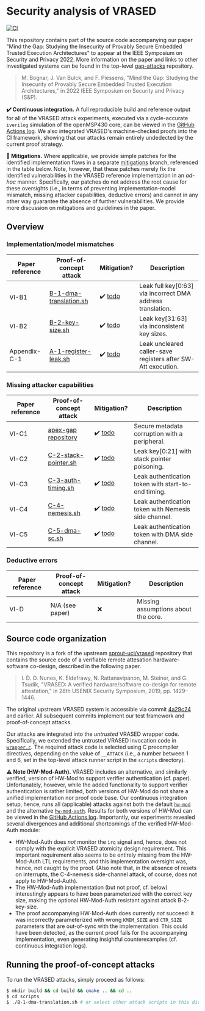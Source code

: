 # Security analysis of VRASED

[![CI](https://github.com/martonbognar/vrased-gap/actions/workflows/ci.yaml/badge.svg)](https://github.com/martonbognar/vrased-gap/actions/workflows/ci.yaml)

This repository contains part of the source code accompanying our paper "Mind
the Gap: Studying the Insecurity of Provably Secure Embedded Trusted Execution
Architectures" to appear at the IEEE Symposium on Security and Privacy 2022.
More information on the paper and links to other investigated systems can be
found in the top-level [gap-attacks](https://github.com/martonbognar/gap-attacks) repository.

> M. Bognar, J. Van Bulck, and F. Piessens, "Mind the Gap: Studying the Insecurity of Provably Secure Embedded Trusted Execution Architectures," in 2022 IEEE Symposium on Security and Privacy (S&P).

**:heavy_check_mark: Continuous integration.** 
A full reproducible build and reference output for all of the VRASED attack
experiments, executed via a cycle-accurate `iverilog` simulation of the
openMSP430 core, can be viewed in the [GitHub Actions log](https://github.com/martonbognar/vrased-gap/actions).
We also integrated VRASED's machine-checked proofs into the CI framework,
showing that our attacks remain entirely undedected by the current proof
strategy.

**:no_entry_sign: Mitigations.**
Where applicable, we provide simple patches for the identified implementation
flaws in a separate [mitigations](tree/mitigations)
branch, referenced in the table below.
Note, however, that these patches merely fix the identified vulnerabilities in
the VRASED reference implementation in an _ad-hoc_ manner.
Specifically, our patches do not address the root cause for these oversights
(i.e., in terms of preventing implementation-model mismatch, missing attacker
capabilities, deductive errors) and cannot in any other way guarantee the
absence of further vulnerabilities.
We provide more discussion on mitigations and guidelines in the paper.

## Overview

### Implementation/model mismatches

| Paper reference | Proof-of-concept attack | Mitigation? | Description |
|-----------------|---------------|-------------|-------------|
| VI-B1           | [B-1-dma-translation.sh](scripts/B-1-dma-translation.sh) | :heavy_check_mark: [todo](todo) | Leak full key[0:63] via incorrect DMA address translation. |
| VI-B2           | [B-2-key-size.sh](scripts/B-2-key-size.sh) | :heavy_check_mark: [todo](todo) | Leak key[31:63] via inconsistent key sizes. |
| Appendix-C-1    | [A-1-register-leak.sh](scripts/A-1-register-leak.sh) | :heavy_check_mark: [todo](todo) | Leak uncleared caller-save registers after SW-Att execution. |

### Missing attacker capabilities

| Paper reference | Proof-of-concept attack | Mitigation? | Description |
|-----------------|---------------|-------------|-------------|
| VI-C1           | [apex-gap repository](martonbognar/apex-gap) | :heavy_check_mark: [todo](todo) | Secure metadata corruption with a peripheral. |
| VI-C2           | [C-2-stack-pointer.sh](scripts/C-2-stack-pointer.sh) | :heavy_check_mark: [todo](todo) | Leak key[0:21] with stack pointer poisoning. |
| VI-C3           | [C-3-auth-timing.sh](scripts/C-3-auth-timing.sh) | :heavy_check_mark: [todo](todo) | Leak authentication token with start-to-end timing. |
| VI-C4           | [C-4-nemesis.sh](scripts/C-4-nemesis.sh) | :heavy_check_mark: [todo](todo) | Leak authentication token with Nemesis side channel. |
| VI-C5           | [C-5-dma-sc.sh](scripts/C-5-dma-sc.sh) | :heavy_check_mark: [todo](todo) | Leak authentication token with DMA side channel. |

### Deductive errors

| Paper reference | Proof-of-concept attack | Mitigation? | Description |
|-----------------|---------------|-------------|-------------|
| VI-D | N/A (see paper) | :x: | Missing assumptions about the core. |

## Source code organization

This repository is a fork of the upstream
[sprout-uci/vrased](https://github.com/sprout-uci/vrased)
repository that contains the source code of a verifiable remote attesation
hardware-software co-design, described in the following paper.

> I. D. O. Nunes, K. Eldefrawy, N. Rattanavipanon, M. Steiner, and G. Tsudik, "VRASED: A verified hardware/software co-design for remote attestation," in 28th USENIX Security Symposium, 2019, pp. 1429–1446.

The original upstream VRASED system is accessible via commit
[4a29c24](4a29c248d55b132bacf2fd0e8b659d561478b8b6)
and earlier. All subsequent commits implement our test framework and
proof-of-concept attacks.

Our attacks are integrated into the _untrusted_ VRASED wrapper code.
Specifically, we extended the untrusted VRASED invocation code in
[`wrapper.c`](vrased/sw-att/wrapper.c#L113).
The required attack code is selected using C precompiler directives, depending
on the value of `__ATTACK` (i.e., a number between 1 and 6, set in the
top-level attack runner script in the `scripts` directory).

**:warning: Note (HW-Mod-Auth).** VRASED includes an alternative, and similarly verified,
version of HW-Mod to support verifier authentication (cf. paper).
Unfortunately, however, while the added functionality to support verifier
authentication is rather limited, both versions of HW-Mod do not share a
unified implementation nor proof code base.
Our continuous integration setup, hence, runs all (applicable) attacks against
both the default [`hw-mod`](vrased/hw-mod) and the alternative
[`hw-mod-auth`](vrased/hw-mod/hw-mod-auth).
Results for both versions of HW-Mod can be viewed in the [GitHub Actions
log](https://github.com/martonbognar/vrased-gap/actions).
Importantly, our experiments revealed several divergences and additional
shortcomings of the verified HW-Mod-Auth module:
* HW-Mod-Auth does _not_ monitor the `irq` signal and, hence, does not comply
  with the explicit VRASED atomicity design requirement. This important
  requirement also seems to be entirely missing from the HW-Mod-Auth LTL
  requirements, and this implementation oversight was, hence, not caught by the
  proof.  (Also note that, in the absence of resets on interrupts, the
  C-4-nemesis side-channel attack, of course, does not apply to HW-Mod-Auth).
* The HW-Mod-Auth implementation (but not proof, cf. below) interestingly
  appears to have been parameterized with the correct key size, making
  the optional HW-Mod-Auth resistant against attack B-2-key-size.
* The proof accompanying HW-Mod-Auth does currently _not_ succeed: it was
  incorrectly parameterized with wrong `KMEM_SIZE` and `CTR_SIZE` parameters
  that are out-of-sync with the implementation. This could have been detected,
  as the current proof fails for the accompanying implementation, even
  generating insightful counterexamples (cf. continuous integration logs).

## Running the proof-of-concept attacks

To run the VRASED attacks, simply proceed as follows:

```bash
$ mkdir build && cd build && cmake .. && cd ..
$ cd scripts
$ ./B-1-dma-translation.sh # or select other attack scripts in this directory
```
